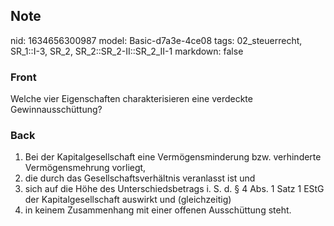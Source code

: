 ## Note
nid: 1634656300987
model: Basic-d7a3e-4ce08
tags: 02_steuerrecht, SR_1::I-3, SR_2, SR_2::SR_2-II::SR_2_II-1
markdown: false

### Front
Welche vier Eigenschaften charakterisieren eine verdeckte Gewinnausschüttung?

### Back
<ol>
  <li>Bei der Kapitalgesellschaft eine Vermögensminderung bzw.
  verhinderte Vermögensmehrung vorliegt,
  <li>die durch das Gesellschaftsverhältnis veranlasst ist und
  <li>sich auf die Höhe des Unterschiedsbetrags i. S. d. § 4 Abs. 1
  Satz 1 EStG der Kapitalgesellschaft auswirkt und (gleichzeitig)
  <li>in keinem Zusammenhang mit einer offenen Ausschüttung steht.
</ol>

